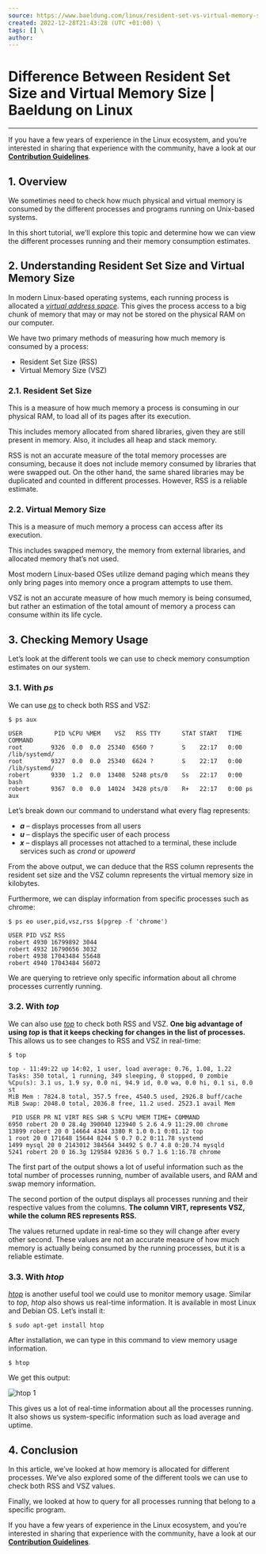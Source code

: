 ```yaml
---
source: https://www.baeldung.com/linux/resident-set-vs-virtual-memory-size \
created: 2022-12-28T21:43:28 (UTC +01:00) \
tags: [] \
author: 
---
```

# Difference Between Resident Set Size and Virtual Memory Size | Baeldung on Linux
---
  

If you have a few years of experience in the Linux ecosystem, and you’re interested in sharing that experience with the community, have a look at our [**Contribution Guidelines**](https://www.baeldung.com/linux/contribution-guidelines).

## 1\. Overview[](https://www.baeldung.com/linux/resident-set-vs-virtual-memory-size#overview)

We sometimes need to check how much physical and virtual memory is consumed by the different processes and programs running on Unix-based systems.

In this short tutorial, we’ll explore this topic and determine how we can view the different processes running and their memory consumption estimates.

## 2\. Understanding Resident Set Size and Virtual Memory Size[](https://www.baeldung.com/linux/resident-set-vs-virtual-memory-size#understanding-resident-set-size-and-virtual-memory-size)

In modern Linux-based operating systems, each running process is allocated a [_virtual address space_](https://www.baeldung.com/cs/virtual-memory-why). This gives the process access to a big chunk of memory that may or may not be stored on the physical RAM on our computer.

We have two primary methods of measuring how much memory is consumed by a process:

-   Resident Set Size (RSS)
-   Virtual Memory Size (VSZ)

### 2.1. Resident Set Size[](https://www.baeldung.com/linux/resident-set-vs-virtual-memory-size#1-resident-set-size)

This is a measure of how much memory a process is consuming in our physical RAM, to load all of its pages after its execution.

This includes memory allocated from shared libraries, given they are still present in memory. Also, it includes all heap and stack memory.

RSS is not an accurate measure of the total memory processes are consuming, because it does not include memory consumed by libraries that were swapped out. On the other hand, the same shared libraries may be duplicated and counted in different processes. However, RSS is a reliable estimate.

### 2.2. Virtual Memory Size[](https://www.baeldung.com/linux/resident-set-vs-virtual-memory-size#2-virtual-memory-size)

This is a measure of much memory a process can access after its execution.

This includes swapped memory, the memory from external libraries, and allocated memory that’s not used.

Most modern Linux-based OSes utilize demand paging which means they only bring pages into memory once a program attempts to use them.

VSZ is not an accurate measure of how much memory is being consumed, but rather an estimation of the total amount of memory a process can consume within its life cycle.

## 3\. Checking Memory Usage[](https://www.baeldung.com/linux/resident-set-vs-virtual-memory-size#checking-memory-usage)

Let’s look at the different tools we can use to check memory consumption estimates on our system.

### 3.1. With _ps_[](https://www.baeldung.com/linux/resident-set-vs-virtual-memory-size#1-with-ps)

We can use [_ps_](https://www.baeldung.com/linux/ps-command) to check both RSS and VSZ:

```
$ ps aux

USER         PID %CPU %MEM    VSZ   RSS TTY      STAT START   TIME COMMAND
root        9326  0.0  0.0  25340  6560 ?        S    22:17   0:00 /lib/systemd/
root        9327  0.0  0.0  25340  6624 ?        S    22:17   0:00 /lib/systemd/
robert      9330  1.2  0.0  13408  5248 pts/0    Ss   22:17   0:00 bash
robert      9367  0.0  0.0  14024  3428 pts/0    R+   22:17   0:00 ps aux
```

Let’s break down our command to understand what every flag represents:

-   _**a** –_ displays processes from all users
-   _**u** –_ displays the specific user of each process
-   _**x**_ – displays all processes not attached to a terminal, these include services such as _crond_ or _upowerd_

From the above output, we can deduce that the RSS column represents the resident set size and the VSZ column represents the virtual memory size in kilobytes.

Furthermore, we can display information from specific processes such as chrome:

```
$ ps eo user,pid,vsz,rss $(pgrep -f 'chrome')

USER PID VSZ RSS
robert 4930 16799892 3044
robert 4932 16790656 3032
robert 4938 17043484 55648
robert 4940 17043484 56072
```

We are querying to retrieve only specific information about all chrome processes currently running.

### 3.2. With _top_[](https://www.baeldung.com/linux/resident-set-vs-virtual-memory-size#2-with-top)

We can also use [_top_](https://www.baeldung.com/linux/top-command) to check both RSS and VSZ. **One big advantage of using _top_ is that it keeps checking for changes in the list of processes.** This allows us to see changes to RSS and VSZ in real-time:

```
$ top

top - 11:49:22 up 14:02, 1 user, load average: 0.76, 1.08, 1.22
Tasks: 350 total, 1 running, 349 sleeping, 0 stopped, 0 zombie
%Cpu(s): 3.1 us, 1.9 sy, 0.0 ni, 94.9 id, 0.0 wa, 0.0 hi, 0.1 si, 0.0 st
MiB Mem : 7824.8 total, 357.5 free, 4540.5 used, 2926.8 buff/cache
MiB Swap: 2048.0 total, 2036.8 free, 11.2 used. 2523.1 avail Mem

 PID USER PR NI VIRT RES SHR S %CPU %MEM TIME+ COMMAND
6950 robert 20 0 28.4g 390040 123940 S 2.6 4.9 11:29.00 chrome
13899 robert 20 0 14664 4344 3380 R 1.0 0.1 0:01.12 top
1 root 20 0 171648 15644 8244 S 0.7 0.2 0:11.78 systemd
1499 mysql 20 0 2143012 384564 34492 S 0.7 4.8 0:20.74 mysqld
5241 robert 20 0 16.3g 129584 92836 S 0.7 1.6 1:16.78 chrome
```

The first part of the output shows a lot of useful information such as the total number of processes running, number of available users, and RAM and swap memory information.

The second portion of the output displays all processes running and their respective values from the columns. **The column VIRT, represents VSZ, while the column RES represents RSS.**

The values returned update in real-time so they will change after every other second. These values are not an accurate measure of how much memory is actually being consumed by the running processes, but it is a reliable estimate.

### 3.3. With _htop_[](https://www.baeldung.com/linux/resident-set-vs-virtual-memory-size#3-with-htop)

[_htop_](https://linux.die.net/man/1/htop) is another useful tool we could use to monitor memory usage. Similar to _top, htop_ also shows us real-time information. It is available in most Linux and Debian OS. Let’s install it:

```
$ sudo apt-get install htop
```

After installation, we can type in this command to view memory usage information.

```
$ htop
```

We get this output:

![htop 1](https://www.baeldung.com/wp-content/uploads/sites/2/2021/12/htop-1.png)

This gives us a lot of real-time information about all the processes running. It also shows us system-specific information such as load average and uptime.

## 4\. Conclusion[](https://www.baeldung.com/linux/resident-set-vs-virtual-memory-size#conclusion)

In this article, we’ve looked at how memory is allocated for different processes. We’ve also explored some of the different tools we can use to check both RSS and VSZ values.

Finally, we looked at how to query for all processes running that belong to a specific program.

If you have a few years of experience in the Linux ecosystem, and you’re interested in sharing that experience with the community, have a look at our [**Contribution Guidelines**](https://www.baeldung.com/linux/contribution-guidelines).
